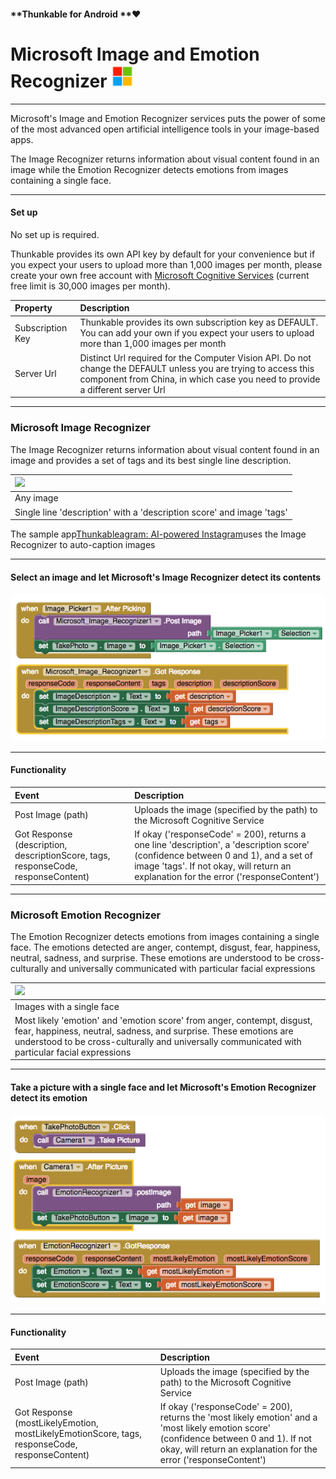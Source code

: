 #### **Thunkable for Android **❤

# Microsoft Image and Emotion Recognizer ![](/assets/microsoft-icon.png)

---

Microsoft's Image and Emotion Recognizer services puts the power of some of the most advanced open artificial intelligence tools in your image-based apps.

The Image Recognizer returns information about visual content found in an image while the Emotion Recognizer detects emotions from images containing a single face.

---

#### Set up

No set up is required.

Thunkable provides its own API key by default for your convenience but if you expect your users to upload more than 1,000 images per month, please create your own free account with [Microsoft Cognitive Services](https://azure.microsoft.com/en-us/services/cognitive-services/) \(current free limit is 30,000 images per month\).

| Property | Description |
| :--- | :--- |
| Subscription Key | Thunkable provides its own subscription key as DEFAULT. You can add your own if you expect your users to upload more than 1,000 images per month |
| Server Url | Distinct Url required for the Computer Vision API. Do not change the DEFAULT unless you are trying to access this component from China, in which case you need to provide a different server Url |

---

### Microsoft Image Recognizer

The Image Recognizer returns information about visual content found in an image and provides a set of tags and its best single line description.

| ![](blob:https://www.gitbook.com/0fabd3ff-25eb-40ec-af05-cb6285545534) |
| :--- |
| Any image |
| Single line 'description' with a 'description score' and image 'tags' |

The sample app[Thunkableagram: AI-powered Instagram](https://www.gitbook.com/book/thunkable/thunkable-docs/edit#)uses the Image Recognizer to auto-caption images

---

#### Select an image and let Microsoft's Image Recognizer detect its contents

![](/assets/image-recognizer-blocks.png)

---

#### Functionality

| Event | Description |
| :--- | :--- |
| Post Image \(path\) | Uploads the image \(specified by the path\) to the Microsoft Cognitive Service |
| Got Response \(description, descriptionScore, tags, responseCode, responseContent\) | If okay \('responseCode' = 200\), returns a one line 'description', a 'description score' \(confidence between 0 and 1\), and a set of image 'tags'. If not okay, will return an explanation for the error \('responseContent'\) |

---

### Microsoft Emotion Recognizer

The Emotion Recognizer detects emotions from images containing a single face. The emotions detected are anger, contempt, disgust, fear, happiness, neutral, sadness, and surprise. These emotions are understood to be cross-culturally and universally communicated with particular facial expressions

| ![](blob:https://www.gitbook.com/84a1d15f-9965-4185-818b-097f7be056b5) |
| :--- |
| Images with a single face |
| Most likely 'emotion' and 'emotion score' from anger, contempt, disgust, fear, happiness, neutral, sadness, and surprise. These emotions are understood to be cross-culturally and universally communicated with particular facial expressions |

---

#### Take a picture with a single face and let Microsoft's Emotion Recognizer detect its emotion

![](/assets/emotion-recognizer-blocks.png)

---

#### Functionality

| Event | Description |
| :--- | :--- |
| Post Image \(path\) | Uploads the image \(specified by the path\) to the Microsoft Cognitive Service |
| Got Response \(mostLikelyEmotion, mostLikelyEmotionScore, tags, responseCode, responseContent\) | If okay \('responseCode' = 200\), returns the 'most likely emotion' and a 'most likely emotion score' \(confidence between 0 and 1\). If not okay, will return an explanation for the error \('responseContent'\) |



